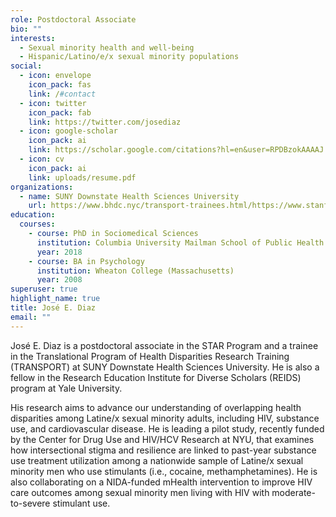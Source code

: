 ```yaml
---
role: Postdoctoral Associate
bio: ""
interests:
  - Sexual minority health and well-being
  - Hispanic/Latino/e/x sexual minority populations
social:
  - icon: envelope
    icon_pack: fas
    link: /#contact
  - icon: twitter
    icon_pack: fab
    link: https://twitter.com/josediaz
  - icon: google-scholar
    icon_pack: ai
    link: https://scholar.google.com/citations?hl=en&user=RPDBzokAAAAJ
  - icon: cv
    icon_pack: ai
    link: uploads/resume.pdf
organizations:
  - name: SUNY Downstate Health Sciences University
    url: https://www.bhdc.nyc/transport-trainees.html/https://www.stanford.edu/
education:
  courses:
    - course: PhD in Sociomedical Sciences
      institution: Columbia University Mailman School of Public Health
      year: 2018
    - course: BA in Psychology
      institution: Wheaton College (Massachusetts)
      year: 2008
superuser: true
highlight_name: true
title: José E. Diaz
email: ""
---
```

José E. Diaz is a postdoctoral associate in the STAR Program and a trainee in the Translational Program of Health Disparities Research Training (TRANSPORT) at SUNY Downstate Health Sciences University. He is also a fellow in the Research Education Institute for Diverse Scholars (REIDS) program at Yale University. 

His research aims to advance our understanding of overlapping health disparities among Latine/x sexual minority adults, including HIV, substance use, and cardiovascular disease. He is leading a pilot study, recently funded by the Center for Drug Use and HIV/HCV Research at NYU, that examines how intersectional stigma and resilience are linked to past-year substance use treatment utilization among a nationwide sample of Latine/x sexual minority men who use stimulants (i.e., cocaine, methamphetamines). He is also collaborating on a NIDA-funded mHealth intervention to improve HIV care outcomes among sexual minority men living with HIV with moderate-to-severe stimulant use.
